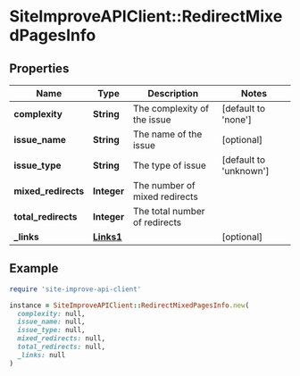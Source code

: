 # SiteImproveAPIClient::RedirectMixedPagesInfo

## Properties

| Name | Type | Description | Notes |
| ---- | ---- | ----------- | ----- |
| **complexity** | **String** | The complexity of the issue | [default to &#39;none&#39;] |
| **issue_name** | **String** | The name of the issue | [optional] |
| **issue_type** | **String** | The type of issue | [default to &#39;unknown&#39;] |
| **mixed_redirects** | **Integer** | The number of mixed redirects |  |
| **total_redirects** | **Integer** | The total number of redirects |  |
| **_links** | [**Links1**](Links1.md) |  | [optional] |

## Example

```ruby
require 'site-improve-api-client'

instance = SiteImproveAPIClient::RedirectMixedPagesInfo.new(
  complexity: null,
  issue_name: null,
  issue_type: null,
  mixed_redirects: null,
  total_redirects: null,
  _links: null
)
```

